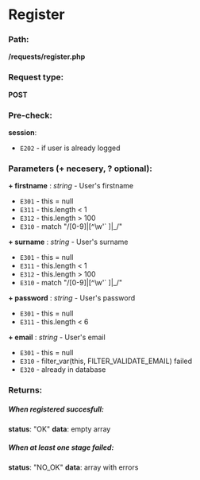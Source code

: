 # Register


### Path:
**/requests/register.php**


### Request type:
**POST**


### Pre-check:

**session**:
* `E202` - if user is already logged


### Parameters (+ necesery, ? optional):

**+ firstname** : *string* - User's firstname
* `E301` - this = null
* `E311` - this.length < 1
* `E312` - this.length > 100
* `E310` - match "/[0-9]|[^\w\'\` ]|\_/"

**+ surname** : *string* - User's surname
* `E301` - this = null
* `E311` - this.length < 1
* `E312` - this.length > 100
* `E310` - match "/[0-9]|[^\w\'\` ]|\_/"

**+ password** : *string* - User's password
* `E301` - this = null
* `E311` - this.length < 6

**+ email** : *string* - User's email
* `E301` - this = null
* `E310` - filter_var(this, FILTER_VALIDATE_EMAIL) failed
* `E320` - already in database


### Returns:

##### When registered succesfull:
**status**: "OK"
**data**: empty array

##### When at least one stage failed:
**status**: "NO_OK" 
**data**: array with errors